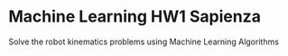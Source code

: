 # Machine Learning HW1 Sapienza
Solve the robot kinematics problems using Machine Learning Algorithms
